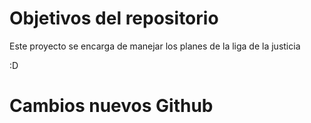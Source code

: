 # Objetivos del repositorio

Este proyecto se encarga de manejar los planes de la liga de la justicia

:D

# Cambios nuevos Github
